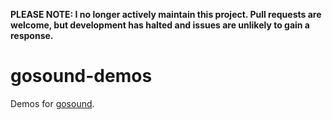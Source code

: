 **PLEASE NOTE: I no longer actively maintain this project. Pull requests are welcome, but development has halted and issues are unlikely to gain a response.**

# gosound-demos

Demos for [gosound](https://github.com/kierdavis/gosound).
